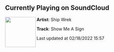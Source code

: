 ## Currently Playing on SoundCloud

[<img align="left" width="100" src="https://i1.sndcdn.com/artworks-DSH412KcbfQQ-0-t500x500.jpg">](https://soundcloud.com/theshipwrek/show-me-a-sign)

**Artist**: Ship Wrek 

**Track**: Show Me A Sign

Last updated at 02/18/2022 15:57
